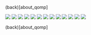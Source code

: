 (back)[about_qomp]

<img src= "https://i.imgur.com/1wKBfP1.png"/>
<img src= "https://i.imgur.com/jQaWyZZ.png"/>
<img src= "https://i.imgur.com/geJzHae.png"/>
<img src= "https://i.imgur.com/cYUhMJO.png"/>
<img src= "https://i.imgur.com/YGWXSmL.png"/>
<img src= "https://i.imgur.com/zYRCCyM.png"/>
<img src= "https://i.imgur.com/X9RkJWB.png"/>
<img src= "https://i.imgur.com/ml981bk.png"/>
<img src= "https://i.imgur.com/2FByyuJ.png"/>
<img src= "https://i.imgur.com/1i0ZoBU.png"/>
<img src= "https://i.imgur.com/zFN1kiJ.png"/>
<img src= "https://i.imgur.com/SiSTZGs.png"/>
<img src= "https://i.imgur.com/EgBuavS.png"/>

(back)[about_qomp]
